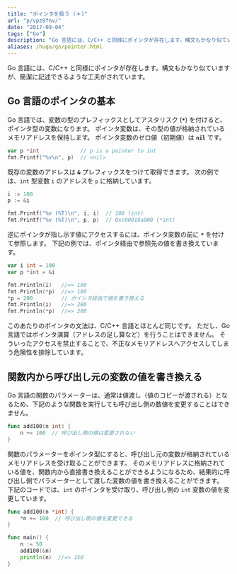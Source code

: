```yaml
---
title: "ポインタを扱う (＊)"
url: "p/vpz8fnv/"
date: "2017-09-04"
tags: ["Go"]
description: "Go 言語には、C/C++ と同様にポインタが存在します。構文もかなり似ていますが、簡潔に記述できるような工夫がされています。"
aliases: /hugo/go/pointer.html
---
```


Go 言語には、C/C++ と同様にポインタが存在します。構文もかなり似ていますが、簡潔に記述できるような工夫がされています。

Go 言語のポインタの基本
----

Go 言語では、変数の型のプレフィックスとしてアスタリスク (__`*`__) を付けると、ポインタ型の変数になります。
ポインタ変数は、その型の値が格納されているメモリアドレスを保持します。
ポインタ変数のゼロ値（初期値）は __`nil`__ です。

```go
var p *int             // p is a pointer to int
fmt.Printf("%v\n", p)  // <nil>
```

既存の変数のアドレスは __`&`__ プレフィックスをつけて取得できます。
次の例では、`int` 型変数 `i` のアドレスを `p` に格納しています。

```go
i := 100
p := &i

fmt.Printf("%v (%T)\n", i, i)  // 100 (int)
fmt.Printf("%v (%T)\n", p, p)  // 0xc00018a000 (*int)
```

逆にポインタが指し示す値にアクセスするには、ポインタ変数の前に __`*`__ を付けて参照します。
下記の例では、ポインタ経由で参照先の値を書き換えています。

```go
var i int = 100
var p *int = &i

fmt.Println(i)   //=> 100
fmt.Println(*p)  //=> 100
*p = 200         // ポインタ経由で値を書き換える
fmt.Println(i)   //=> 200
fmt.Println(*p)  //=> 200
```

このあたりのポインタの文法は、C/C++ 言語とほとんど同じです。
ただし、Go 言語ではポインタ演算（アドレスの足し算など）を行うことはできません。
そういったアクセスを禁止することで、不正なメモリアドレスへアクセスしてしまう危険性を排除しています。


関数内から呼び出し元の変数の値を書き換える
----

Go 言語の関数のパラメーターは、通常は値渡し（値のコピーが渡される）となるため、下記のような関数を実行しても呼び出し側の数値を変更することはできません。

```go
func add100(n int) {
	n += 100  // 呼び出し側の値は変更されない
}
```

関数のパラメーターをポインタ型にすると、呼び出し元の変数が格納されているメモリアドレスを受け取ることができます。
そのメモリアドレスに格納されている値を、関数内から直接書き換えることができるようになるため、結果的に呼び出し側でパラメーターとして渡した変数の値を書き換えることができます。
下記のコードでは、`int` のポインタを受け取り、呼び出し側の `int` 変数の値を変更しています。

```go
func add100(n *int) {
	*n += 100  // 呼び出し側の値を変更できる
}

func main() {
	n := 50
	add100(&n)
	println(n)  //=> 150
}
```

